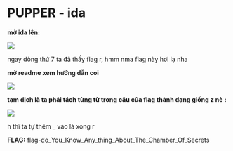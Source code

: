 # PUPPER - ida

**mở ida lên:**

![](https://i.imgur.com/rXtuIhZ.png)

ngay dòng thứ 7 ta đã thấy flag r, hmm nma flag này hơi lạ nha

**mở readme xem hướng dẫn coi** 

![](https://i.imgur.com/8jaKSkB.png)

**tạm dịch là ta phải tách từng từ trong câu của flag thành dạng giống z nè :** 

![](https://i.imgur.com/MRWLRDM.png)

h thì ta tự thêm _ vào là xong r

**FLAG:**
flag-do_You_Know_Any_thing_About_The_Chamber_Of_Secrets

